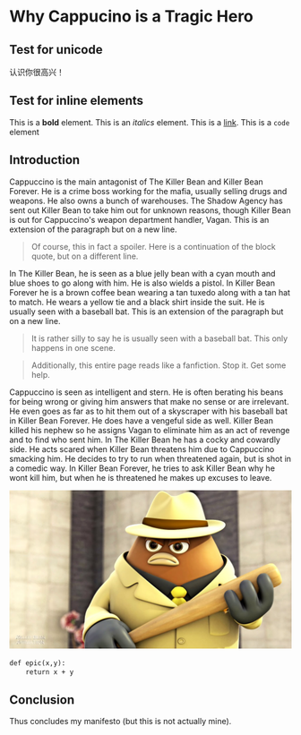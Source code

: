# Why Cappucino is a Tragic Hero #

## Test for unicode ##
认识你很高兴！

## Test for inline elements
This is a **bold** element.
This is an *italics* element.
This is a [link](https://github.com/vvvm23).
This is a `code` element

## Introduction ## 
Cappuccino is the main antagonist of The Killer Bean and Killer Bean Forever. He is a crime boss working for the mafia, usually selling drugs and weapons. He also owns a bunch of warehouses. The Shadow Agency has sent out Killer Bean to take him out for unknown reasons, though Killer Bean is out for Cappuccino's weapon department handler, Vagan.
This is an extension of the paragraph but on a new line.

> Of course, this in fact a spoiler.
> Here is a continuation of the block quote, but on a different line.

In The Killer Bean, he is seen as a blue jelly bean with a cyan mouth and blue shoes to go along with him. He is also wields a pistol. In Killer Bean Forever he is a brown coffee bean wearing a tan tuxedo along with a tan hat to match. He wears a yellow tie and a black shirt inside the suit. He is usually seen with a baseball bat.
This is an extension of the paragraph but on a new line.

> It is rather silly to say he is usually seen with a baseball bat. This only happens in one scene.

> Additionally, this entire page reads like a fanfiction. Stop it. Get some help.

Cappuccino is seen as intelligent and stern. He is often berating his beans for being wrong or giving him answers that make no sense or are irrelevant. He even goes as far as to hit them out of a skyscraper with his baseball bat in Killer Bean Forever. He does have a vengeful side as well. Killer Bean killed his nephew so he assigns Vagan to eliminate him as an act of revenge and to find who sent him. In The Killer Bean he has a cocky and cowardly side. He acts scared when Killer Bean threatens him due to Cappuccino smacking him. He decides to try to run when threatened again, but is shot in a comedic way. In Killer Bean Forever, he tries to ask Killer Bean why he wont kill him, but when he is threatened he makes up excuses to leave. 


!["It has become quite apparent to me, that some of you do not value your job." - Cappuccino to his beans.](/imgs/Cappuccino.jpg)

    def epic(x,y):
        return x + y

## Conclusion
Thus concludes my manifesto (but this is not actually mine).

